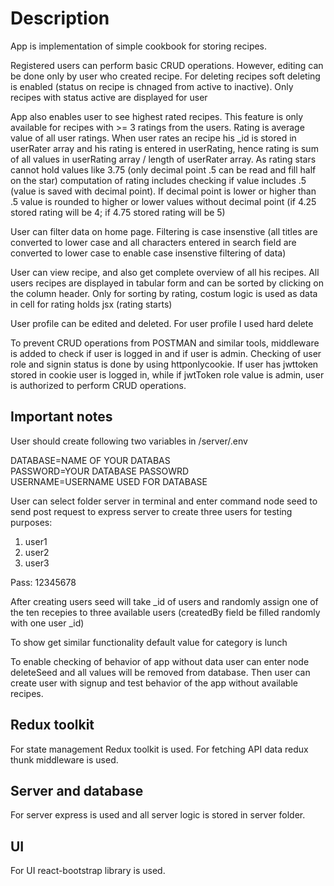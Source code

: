 # Description

App is implementation of simple cookbook for storing recipes.

Registered users can perform basic CRUD operations. However, editing can be done only by user who created recipe. For deleting recipes soft deleting is enabled (status on recipe is chnaged from active to inactive). Only recipes with status active are displayed for user

App also enables user to see highest rated recipes. This feature is only available for recipes with >= 3 ratings from the users. Rating is average value of all user ratings. When user rates an recipe his _id is stored in userRater array and his rating is entered in userRating, hence rating is sum of all values in userRating array / length of userRater array. As rating stars cannot hold values like 3.75 (only decimal point .5 can be read and fill half on the star) computation of rating includes checking if value includes .5 (value is saved with decimal point). If decimal point is lower or higher than .5 value is rounded to higher or lower values without decimal point (if 4.25 stored rating will be 4; if 4.75 stored rating will be 5)

User can filter data on home page. Filtering is case insenstive (all titles are converted to lower case and all characters entered in search field are converted to lower case to enable case insenstive filtering of data)

User can view recipe, and also get complete overview of all his recipes. All users recipes are displayed in tabular form and can be sorted by clicking on the column header. Only for sorting by rating, costum logic is used as data in cell for rating holds jsx (rating starts)

User profile can be edited and deleted. For user profile I used hard delete

To prevent CRUD operations from POSTMAN and similar tools, middleware is added to check if user is logged in and if user is admin. Checking of user role and signin status is done by using httponlycookie. If user has jwttoken stored in cookie user is logged in, while if jwtToken role value is admin, user is authorized to perform CRUD operations.
## Important notes

User should create following two variables in /server/.env

DATABASE=NAME OF YOUR DATABAS
<br />
PASSWORD=YOUR DATABASE PASSOWRD
<br />
USERNAME=USERNAME USED FOR DATABASE

User can select folder server in terminal and enter command node seed to send post request to express server to create three users for testing purposes:

1. user1
2. user2
3. user3

Pass: 12345678

After creating users seed will take _id of users and randomly assign one of the ten recepies to three available users (createdBy field be filled randomly with one user _id)

To show get similar functionality default value for category is lunch

To enable checking of behavior of app without data user can enter node deleteSeed and all values will be removed from database. Then user can create user with signup and test behavior of the app without available recipes.

## Redux toolkit
For state management Redux toolkit is used. For fetching API data redux thunk middleware is used.

## Server and database
For server express is used and all server logic is stored in server folder.

## UI
For UI react-bootstrap library is used.



